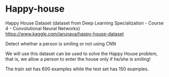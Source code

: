 # Happy-house

Happy House Dataset (dataset from Deep Learning Specialization - Course 4 - Convolutional Neural Networks) https://www.kaggle.com/iarunava/happy-house-dataset

Detect whether a person is smiling or not using CNN

We will use this dataset can be used to solve the Happy House problem, that is, we allow a person to enter the house only if he/she is smiling!

The train set has 600 examples while the test set has 150 examples.

